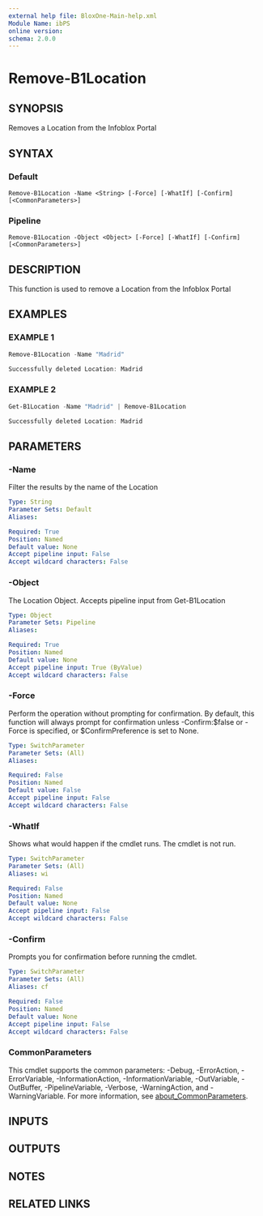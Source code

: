 ```yaml
---
external help file: BloxOne-Main-help.xml
Module Name: ibPS
online version:
schema: 2.0.0
---
```


# Remove-B1Location

## SYNOPSIS
Removes a Location from the Infoblox Portal

## SYNTAX

### Default
```
Remove-B1Location -Name <String> [-Force] [-WhatIf] [-Confirm] [<CommonParameters>]
```

### Pipeline
```
Remove-B1Location -Object <Object> [-Force] [-WhatIf] [-Confirm] [<CommonParameters>]
```

## DESCRIPTION
This function is used to remove a Location from the Infoblox Portal

## EXAMPLES

### EXAMPLE 1
```powershell
Remove-B1Location -Name "Madrid"

Successfully deleted Location: Madrid
```

### EXAMPLE 2
```powershell
Get-B1Location -Name "Madrid" | Remove-B1Location

Successfully deleted Location: Madrid
```

## PARAMETERS

### -Name
Filter the results by the name of the Location

```yaml
Type: String
Parameter Sets: Default
Aliases:

Required: True
Position: Named
Default value: None
Accept pipeline input: False
Accept wildcard characters: False
```

### -Object
The Location Object.
Accepts pipeline input from Get-B1Location

```yaml
Type: Object
Parameter Sets: Pipeline
Aliases:

Required: True
Position: Named
Default value: None
Accept pipeline input: True (ByValue)
Accept wildcard characters: False
```

### -Force
Perform the operation without prompting for confirmation.
By default, this function will always prompt for confirmation unless -Confirm:$false or -Force is specified, or $ConfirmPreference is set to None.

```yaml
Type: SwitchParameter
Parameter Sets: (All)
Aliases:

Required: False
Position: Named
Default value: False
Accept pipeline input: False
Accept wildcard characters: False
```

### -WhatIf
Shows what would happen if the cmdlet runs.
The cmdlet is not run.

```yaml
Type: SwitchParameter
Parameter Sets: (All)
Aliases: wi

Required: False
Position: Named
Default value: None
Accept pipeline input: False
Accept wildcard characters: False
```

### -Confirm
Prompts you for confirmation before running the cmdlet.

```yaml
Type: SwitchParameter
Parameter Sets: (All)
Aliases: cf

Required: False
Position: Named
Default value: None
Accept pipeline input: False
Accept wildcard characters: False
```

### CommonParameters
This cmdlet supports the common parameters: -Debug, -ErrorAction, -ErrorVariable, -InformationAction, -InformationVariable, -OutVariable, -OutBuffer, -PipelineVariable, -Verbose, -WarningAction, and -WarningVariable. For more information, see [about_CommonParameters](http://go.microsoft.com/fwlink/?LinkID=113216).

## INPUTS

## OUTPUTS

## NOTES

## RELATED LINKS
